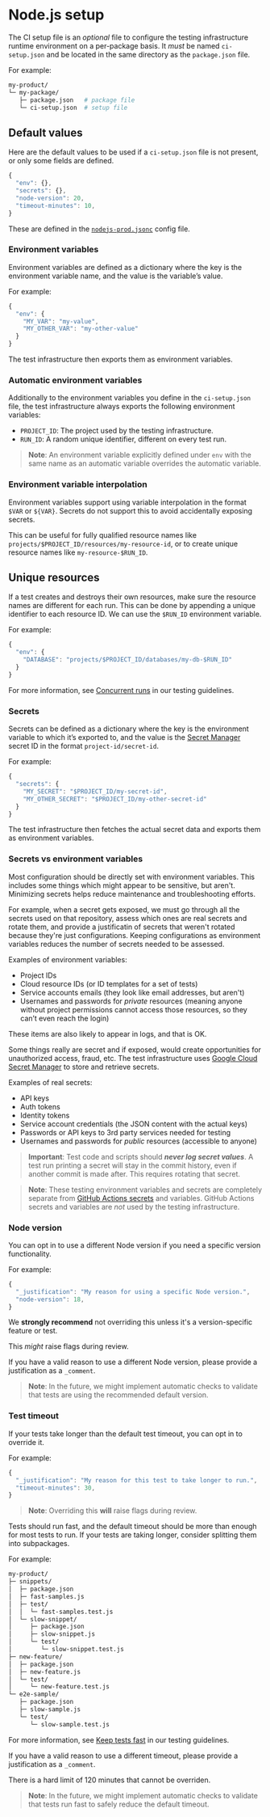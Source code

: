 # Node.js setup

The CI setup file is an _optional_ file to configure the testing infrastructure runtime environment on a per-package basis.
It _must_ be named `ci-setup.json` and be located in the same directory as the `package.json` file.

For example:

```sh
my-product/
└─ my-package/
   ├─ package.json   # package file
   └─ ci-setup.json  # setup file
```

## Default values

Here are the default values to be used if a `ci-setup.json` file is not present, or only some fields are defined.

```js
{
  "env": {},
  "secrets": {},
  "node-version": 20,
  "timeout-minutes": 10,
}
```

These are defined in the [`nodejs-prod.jsonc`](nodejs-prod.jsonc) config file.

### Environment variables

Environment variables are defined as a dictionary where the key is the environment variable name, and the value is the variable’s value.

For example:

```js
{
  "env": {
    "MY_VAR": "my-value",
    "MY_OTHER_VAR": "my-other-value"
  }
}
```

The test infrastructure then exports them as environment variables.

### Automatic environment variables

Additionally to the environment variables you define in the `ci-setup.json` file, the test infrastructure always exports the following environment variables:

- `PROJECT_ID`: The project used by the testing infrastructure.
- `RUN_ID`: A random unique identifier, different on every test run.

> **Note**: An environment variable explicitly defined under `env` with the same name as an automatic variable overrides the automatic variable.

### Environment variable interpolation

Environment variables support using variable interpolation in the format `$VAR` or `${VAR}`.
Secrets do not support this to avoid accidentally exposing secrets.

This can be useful for fully qualified resource names like `projects/$PROJECT_ID/resources/my-resource-id`, or to create unique resource names like `my-resource-$RUN_ID`.

## Unique resources

If a test creates and destroys their own resources, make sure the resource names are different for each run.
This can be done by appending a unique identifier to each resource ID. We can use the `$RUN_ID` environment variable.

For example:

```js
{
  "env": {
    "DATABASE": "projects/$PROJECT_ID/databases/my-db-$RUN_ID"
  }
}
```

For more information, see
[Concurrent runs](https://github.com/GoogleCloudPlatform/cloud-samples-tools/blob/main/docs/testing-guidelines.md#concurrent-runs)
in our testing guidelines.

### Secrets

Secrets can be defined as a dictionary where the key is the environment variable to which it’s exported to, and the value is the
[Secret Manager](https://cloud.google.com/security/products/secret-manager)
secret ID in the format `project-id/secret-id`.

For example:

```js
{
  "secrets": {
    "MY_SECRET": "$PROJECT_ID/my-secret-id",
    "MY_OTHER_SECRET": "$PROJECT_ID/my-other-secret-id"
  }
}
```

The test infrastructure then fetches the actual secret data and exports them as environment variables.

### Secrets vs environment variables

Most configuration should be directly set with environment variables.
This includes some things which might appear to be sensitive, but aren't.
Minimizing secrets helps reduce maintenance and troubleshooting efforts.

For example, when a secret gets exposed, we must go through all the secrets used on that repository, assess which ones are real secrets and rotate them, and provide a justificatin of secrets that weren't rotated because they're just configurations.
Keeping configurations as environment variables reduces the number of secrets needed to be assessed.

Examples of environment variables:

- Project IDs
- Cloud resource IDs (or ID templates for a set of tests)
- Service accounts emails (they look like email addresses, but aren't)
- Usernames and passwords for _private_ resources (meaning anyone without project permissions cannot access those resources, so they can’t even reach the login)

These items are also likely to appear in logs, and that is OK.

Some things really are secret and if exposed, would create opportunities for unauthorized access, fraud, etc.
The test infrastructure uses [Google Cloud Secret Manager](https://cloud.google.com/security/products/secret-manager) to store and retrieve secrets.

Examples of real secrets:

- API keys
- Auth tokens
- Identity tokens
- Service account credentials (the JSON content with the actual keys)
- Passwords or API keys to 3rd party services needed for testing
- Usernames and passwords for _public_ resources (accessible to anyone)

> **Important**: Test code and scripts should _**never log secret values**_.
> A test run printing a secret will stay in the commit history, even if another commit is made after.
> This requires rotating that secret.

> **Note**: These testing environment variables and secrets are completely separate from [GitHub Actions secrets](https://docs.github.com/en/actions/security-for-github-actions/security-guides/using-secrets-in-github-actions) and variables.
> GitHub Actions secrets and variables are _not_ used by the testing infrastructure.

### Node version

You can opt in to use a different Node version if you need a specific version functionality.

For example:

```js
{
  "_justification": "My reason for using a specific Node version.",
  "node-version": 18,
}
```

We **strongly recommend** not overriding this unless it's a version-specific feature or test.

This _might_ raise flags during review.

If you have a valid reason to use a different Node version, please provide a justification as a `_comment`.

> **Note**: In the future, we might implement automatic checks to validate that tests are using the recommended default version.

### Test timeout

If your tests take longer than the default test timeout, you can opt in to override it.

For example:

```js
{
  "_justification": "My reason for this test to take longer to run.",
  "timeout-minutes": 30,
}
```

> **Note**: Overriding this **will** raise flags during review.

Tests should run fast, and the default timeout should be more than enough for most tests to run.
If your tests are taking longer, consider splitting them into subpackages.

For example:

```sh
my-product/
├─ snippets/
│  ├─ package.json
│  ├─ fast-samples.js
│  ├─ test/
│  │  └─ fast-samples.test.js
│  └─ slow-snippet/
│     ├─ package.json
│     ├─ slow-snippet.js
│     └─ test/
│        └─ slow-snippet.test.js
├─ new-feature/
│  ├─ package.json
│  ├─ new-feature.js
│  └─ test/
│     └─ new-feature.test.js
└─ e2e-sample/
   ├─ package.json
   ├─ slow-sample.js
   └─ test/
      └─ slow-sample.test.js
```

For more information, see
[Keep tests fast](https://github.com/GoogleCloudPlatform/cloud-samples-tools/blob/main/docs/testing-guidelines.md#keep-tests-fast)
in our testing guidelines.

If you have a valid reason to use a different timeout, please provide a justification as a `_comment`.

There is a hard limit of 120 minutes that cannot be overriden.

> **Note**: In the future, we might implement automatic checks to validate that tests run fast to safely reduce the default timeout.
